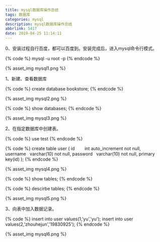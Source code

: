 ```yaml
---
title: mysql数据库操作总结
tags: 数据库
categories: mysql
description: mysql数据库操作总结
abbrlink: 5417
date: 2019-04-25 11:14:11
---
```


<!--more-->

<p>0、安装过程自行百度，都可以百度到。安装完成后，进入mysql命令行模式。</p>

{% code %}
mysql -u root -p
{% endcode %}

{% asset_img mysql1.png %}

<p>1、新建、查看数据库</p>

{% code %}
create database bookstore;
{% endcode %}

{% asset_img mysql2.png %}

{% code %}
show databases;
{% endcode %}

{% asset_img mysql3.png %}

<p>2、在指定数据库中创建表。</p>

{% code %}
use test
{% endcode %}

{% code %}
create table user
(
id         int auto_increment not null,
username   varchar(10) not null,
password   varchar(10) not null,
primary    key(id)
);
{% endcode %}

{% asset_img mysql4.png %}

{% code %}
show tables;
{% endcode %}

{% code %}
descirbe tables;
{% endcode %}

{% asset_img mysql5.png %}

<p>3、向表中加入数据记录。</p>

{% code %}
insert into user values(1,'yu','yu');
insert into user values(2,'zhouhejun','19830925');
{% endcode %}

{% asset_img mysql6.png %}